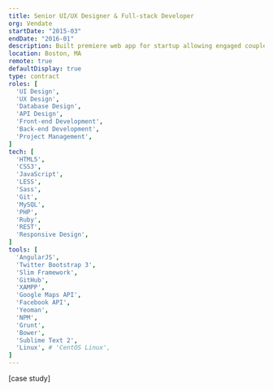 ```yaml
---
title: Senior UI/UX Designer & Full-stack Developer
org: Vendate
startDate: "2015-03"
endDate: "2016-01"
description: Built premiere web app for startup allowing engaged couples and wedding vendors to easily find each other.
location: Boston, MA
remote: true
defaultDisplay: true
type: contract
roles: [
  'UI Design',
  'UX Design',
  'Database Design',
  'API Design',
  'Front-end Development',
  'Back-end Development',
  'Project Management',
]
tech: [
  'HTML5',
  'CSS3',
  'JavaScript',
  'LESS',
  'Sass',
  'Git',
  'MySQL',
  'PHP',
  'Ruby',
  'REST',
  'Responsive Design',
]
tools: [
  'AngularJS',
  'Twitter Bootstrap 3',
  'Slim Framework',
  'GitHub',
  'XAMPP',
  'Google Maps API',
  'Facebook API',
  'Yeoman',
  'NPM',
  'Grunt',
  'Bower',
  'Sublime Text 2',
  'Linux', # 'CentOS Linux',
]
---
```


[case study]
